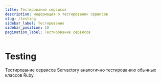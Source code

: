 ```yaml
---
title: Тестирование сервисов
description: Информация о тестировании сервисов
slug: /testing
sidebar_label: Тестирование
sidebar_position: 10
pagination_label: Тестирование сервисов
---
```


# Testing

Тестирование сервисов Servactory аналогично тестированию обычных классов Ruby.
